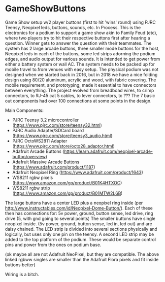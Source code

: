 # GameShowButtons
Game Show setup w/2 player buttons (first to hit 'wins' round) using PJRC Teensy, Neopixel leds, buttons, sounds, etc.  In Process.
This is the electronics for a podium to support a game show akin to Family Feud (etc), where two players try to hit their respective buttons first after hearing a question.  Winner gets to answer the question with their teammates.
The system has 2 large arcade buttons, three smaller mode buttons for the host, Neopixel leds in each of the buttons, some led strips adorning the podium edges, and audio output for various sounds.  It is intended to get power from either a battery system or wall AC.
The system needs to be packed up for mobile travel to.from venues with easy setup.  The physical podium was not designed when we started back in 2016, but in 2018 we have a nice folding design using 80/20 aluminum, acrylic and wood, with fabric covering.  The mobile requirement, and prototyping, made it essential to have connectors between everything.  The project evolved from breadboad wires, to crimp connectors, to RJ-45 cat 5 cables, to lever connectors, to ???  The 7 basic out components had over 100 connections at some points in the design.

Main Components:
* PJRC Teensy 3.2 microcontroller (https://www.pjrc.com/store/teensy32.html)
* PJRC Audio Adapter/SDCard board (https://www.pjrc.com/store/teensy3_audio.html)
* PJRC OctoWS2811 Adapter (https://www.pjrc.com/store/octo28_adaptor.html)
* Adafruit Arcade Buttons (https://learn.adafruit.com/neopixel-arcade-button/overview)
* Adafruit Massive Arcade Buttons (https://www.adafruit.com/product/1187)
* Adafruit Neopixel Ring (https://www.adafruit.com/product/1643)
* WS8211 rgbw pixels (https://www.amazon.com/gp/product/B01K4HTXOC)
* WS8211 rgbw strip (https://www.amazon.com/gp/product/B01MTW2L6B)

The large buttons have a center LED plus a neopixel ring inside (per http://www.instructables.com/id/Neopixel-Dome-Button/).  Each of these then has connections for: 5v power, ground, button sense, led drive, ring drive (5, with gnd going to several points)
The smaller buttons have single neopixel inside. (5v power, ground, button sense, led in, led out) and are daisy chained.
The LED strip is divided into several sections physically and logically, but uses only one pin on the teensy.  A second LED strip may be added to the top platform of the podium. These would be separate control pins and power from the ones on podium base.

(ok maybe all are not Adafruit NeoPixel, but they are compatible. The above linked rgbww singles are smaller than the Adafruit Flora pixels and fit inside buttons better)

Wiring is a bitch.
